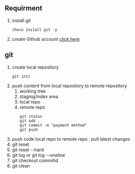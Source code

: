 ## Requirment  
   1. install git
      ```
      choco install git -y
      ```
   2. create Github account 
     [click here](https://github.com/join?source=login)  

## git 
   1. create local repository 
      ```
      git init
      ```
   2. push content from local repository to remote repository 
      1. working tree 
      2. staging/index area
      3. local repo
      4. remote repo
         ```
         git status
         git add .
         git commit -m "payment method"
         git push
         ```  
   3. push code local repo to remote repo : pull latest changes 
   4. git reset 
   5. git reset --hard
   6. git log or git log --oneline
   7. git checkout commitid 
   8. git clean 